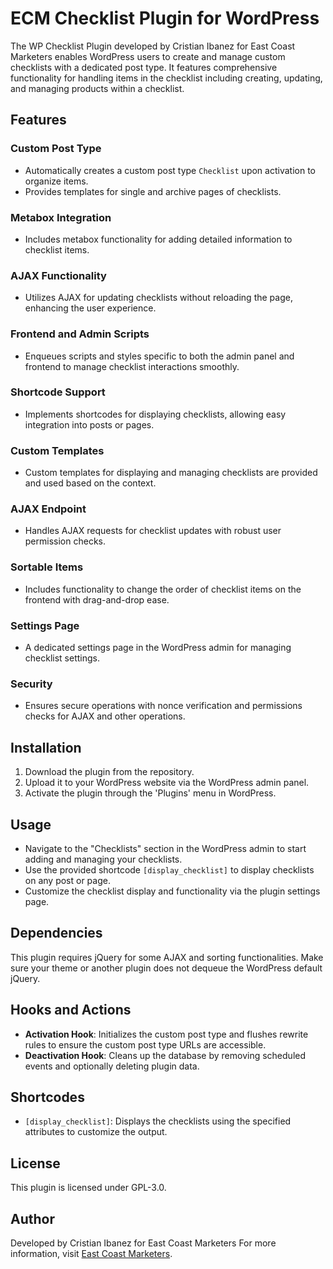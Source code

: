 # ECM Checklist Plugin for WordPress

The WP Checklist Plugin developed by Cristian Ibanez for East Coast Marketers enables WordPress users to create and manage custom checklists with a dedicated post type. It features comprehensive functionality for handling items in the checklist including creating, updating, and managing products within a checklist.

## Features

### Custom Post Type
- Automatically creates a custom post type `Checklist` upon activation to organize items.
- Provides templates for single and archive pages of checklists.

### Metabox Integration
- Includes metabox functionality for adding detailed information to checklist items.

### AJAX Functionality
- Utilizes AJAX for updating checklists without reloading the page, enhancing the user experience.

### Frontend and Admin Scripts
- Enqueues scripts and styles specific to both the admin panel and frontend to manage checklist interactions smoothly.

### Shortcode Support
- Implements shortcodes for displaying checklists, allowing easy integration into posts or pages.

### Custom Templates
- Custom templates for displaying and managing checklists are provided and used based on the context.

### AJAX Endpoint
- Handles AJAX requests for checklist updates with robust user permission checks.

### Sortable Items
- Includes functionality to change the order of checklist items on the frontend with drag-and-drop ease.

### Settings Page
- A dedicated settings page in the WordPress admin for managing checklist settings.

### Security
- Ensures secure operations with nonce verification and permissions checks for AJAX and other operations.

## Installation

1. Download the plugin from the repository.
2. Upload it to your WordPress website via the WordPress admin panel.
3. Activate the plugin through the 'Plugins' menu in WordPress.

## Usage

- Navigate to the "Checklists" section in the WordPress admin to start adding and managing your checklists.
- Use the provided shortcode `[display_checklist]` to display checklists on any post or page.
- Customize the checklist display and functionality via the plugin settings page.

## Dependencies

This plugin requires jQuery for some AJAX and sorting functionalities. Make sure your theme or another plugin does not dequeue the WordPress default jQuery.

## Hooks and Actions

- **Activation Hook**: Initializes the custom post type and flushes rewrite rules to ensure the custom post type URLs are accessible.
- **Deactivation Hook**: Cleans up the database by removing scheduled events and optionally deleting plugin data.

## Shortcodes

- `[display_checklist]`: Displays the checklists using the specified attributes to customize the output.

## License

This plugin is licensed under GPL-3.0.

## Author

Developed by Cristian Ibanez for East Coast Marketers For more information, visit [East Coast Marketers](https://eastcoastmarketers.ca/).


